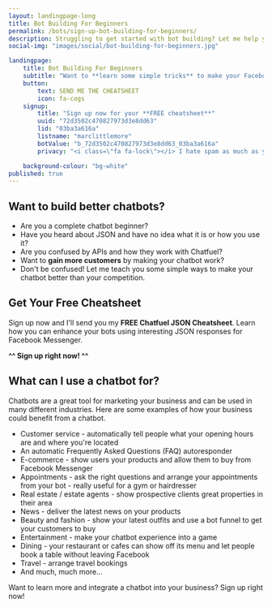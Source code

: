```yaml
---
layout: landingpage-long
title: Bot Building For Beginners
permalink: /bots/sign-up-bot-building-for-beginners/
description: Struggling to get started with bot building? Let me help you.
social-img: "images/social/bot-building-for-beginners.jpg"

landingpage:
    title: Bot Building For Beginners
    subtitle: "Want to **learn some simple tricks** to make your Facebook Messenger bots **better than your competition**?"
    button:
        text: SEND ME THE CHEATSHEET
        icon: fa-cogs
    signup:
        title: "Sign up now for your **FREE cheatsheet**"
        uuid: "72d3502c470827973d3e8dd63"
        lid: "03ba3a616a"
        listname: "marclittlemore"
        botValue: "b_72d3502c470827973d3e8dd63_03ba3a616a"
        privacy: "<i class=\"fa fa-lock\"></i> I hate spam as much as you do: your email address will **never** be shared."

    background-colour: "bg-white"
published: true
---
```


## Want to build better chatbots?

* Are you a complete chatbot beginner?
* Have you heard about JSON and have no idea what it is or how you use it?
* Are you confused by APIs and how they work with Chatfuel?
* Want to **gain more customers** by making your chatbot work?
* Don't be confused! Let me teach you some simple ways to make your chatbot better than your competition.

## Get Your Free Cheatsheet
Sign up now and I'll send you my **FREE Chatfuel JSON Cheatsheet**. Learn how you can enhance your bots using interesting JSON responses for Facebook Messenger.

**^^ Sign up right now! ^^**

## What can I use a chatbot for?

Chatbots are a great tool for marketing your business and can be used in many different industries. Here are some examples of how your business could benefit from a chatbot.

* Customer service - automatically tell people what your opening hours are and where you're located
* An automatic Frequently Asked Questions (FAQ) autoresponder
* E-commerce - show users your products and allow them to buy from Facebook Messenger
* Appointments - ask the right questions and arrange your appointments from your bot - really useful for a gym or hairdresser
* Real estate / estate agents - show prospective clients great properties in their area
* News - deliver the latest news on your products
* Beauty and fashion - show your latest outfits and use a bot funnel to get your customers to buy
* Entertainment - make your chatbot experience into a game
* Dining - your restaurant or cafes can show off its menu and let people book a table without leaving Facebook
* Travel - arrange travel bookings
* And much, much more...

Want to learn more and integrate a chatbot into your business? Sign up right now!
